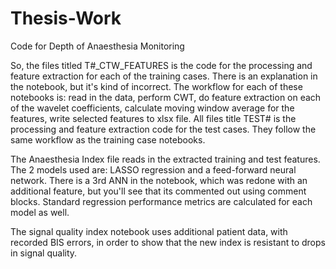 # Thesis-Work
Code for Depth of Anaesthesia Monitoring

So, the files titled T#_CTW_FEATURES is the code for the processing and feature extraction for each of the training cases. There is an explanation in the notebook, but it's kind of incorrect. The workflow for each of these notebooks is: read in the data, perform CWT, do feature extraction on each of the wavelet coefficients, calculate moving window average for the features, write selected features to xlsx file.
All files title TEST# is the processing and feature extraction code for the test cases. They follow the same workflow as the training case notebooks.

The Anaesthesia Index file reads in the extracted training and test features. The 2 models used are: LASSO regression and a feed-forward neural network. There is a 3rd ANN in the notebook, which was redone with an additional feature, but you'll see that its commented out using comment blocks. Standard regression performance metrics are calculated for each model as well.

The signal quality index notebook uses additional patient data, with recorded BIS errors, in order to show that the new index is resistant to drops in signal quality.
